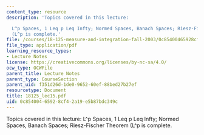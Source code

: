 ```yaml
---
content_type: resource
description: 'Topics covered in this lecture:

  L^p Spaces, 1 Leq p Leq Infty; Normed Spaces, Banach Spaces; Riesz-Fischer Theorem
  (L^p is complete.'
file: /courses/18-125-measure-and-integration-fall-2003/0c85400465928cf42a19e5b87bdc349c_18125_lec15.pdf
file_type: application/pdf
learning_resource_types:
- Lecture Notes
license: https://creativecommons.org/licenses/by-nc-sa/4.0/
ocw_type: OCWFile
parent_title: Lecture Notes
parent_type: CourseSection
parent_uid: f351d26d-1de0-9652-60ef-88bed27b27ef
resourcetype: Document
title: 18125_lec15.pdf
uid: 0c854004-6592-8cf4-2a19-e5b87bdc349c
---
```

Topics covered in this lecture:
L^p Spaces, 1 Leq p Leq Infty; Normed Spaces, Banach Spaces; Riesz-Fischer Theorem (L^p is complete.